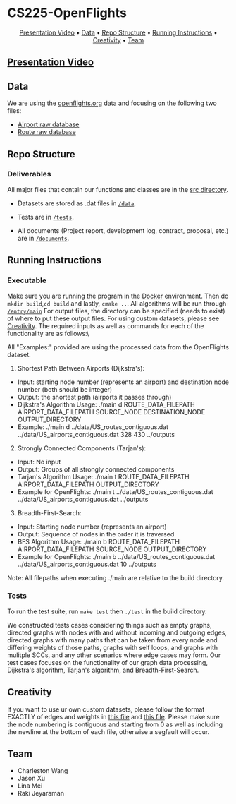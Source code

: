 # CS225-OpenFlights
<p align="center">
  <a href="#presentation-video">Presentation Video</a> •
  <a href="#data">Data</a> •
  <a href="#repo-structure">Repo Structure</a> •
  <a href="#running-instructions">Running Instructions</a> •
  <a href="#creativity">Creativity</a> •
  <a href="#team">Team</a>
</p>

## [Presentation Video](https://mediaspace.illinois.edu/media/t/1_urny4ezr)

## Data
We are using the [openflights.org]([https://openflights.org/data.html](https://openflights.org/data.html)) data and focusing on the following two files:

- [Airport raw database](https://raw.githubusercontent.com/jpatokal/openflights/master/data/airports.dat)
- [Route raw database](https://raw.githubusercontent.com/jpatokal/openflights/master/data/routes.dat)


## Repo Structure

### Deliverables
All major files that contain our functions and classes are in the [src directory](https://github.com/clwang5/OpenFlights/tree/main/src).

- Datasets are stored as .dat files in [`/data`](https://github.com/clwang5/OpenFlights/tree/main/data).

- Tests are in [`/tests`](https://github.com/clwang5/OpenFlights/tree/main/tests).

- All documents (Project report, development log, contract, proposal, etc.) are in [`/documents`](https://github.com/clwang5/OpenFlights/tree/main/documents). 


## Running Instructions

### Executable
Make sure you are running the program in the [Docker](https://www.docker.com/) environment.
Then do `mkdir build`,`cd build` and lastly, `cmake ..`.
All algorithms will be run through [`/entry/main`](https://github.com/clwang5/OpenFlights/blob/main/entry/main.cpp)
For output files, the directory can be specified (needs to exist) of where to put these output files.
For using custom datasets, please see <a href="#creativity">Creativity</a>.
The required inputs as well as commands for each of the functionality are as follows:\

All "Examples:" provided are using the processed data from the OpenFlights dataset. 

1. Shortest Path Between Airports (Dijkstra's): 
  - Input: starting node number (represents an airport) and destination node number (both should be integer)
  - Output: the shortest path (airports it passes through)
  - Dijkstra's Algorithm Usage: ./main d ROUTE_DATA_FILEPATH AIRPORT_DATA_FILEPATH SOURCE_NODE DESTINATION_NODE OUTPUT_DIRECTORY
  - Example: ./main d ../data/US_routes_contiguous.dat ../data/US_airports_contiguous.dat 328 430 ../outputs

2. Strongly Connected Components (Tarjan's):
  - Input: No input
  - Output: Groups of all strongly connected components
  - Tarjan's Algorithm Usage: ./main t ROUTE_DATA_FILEPATH AIRPORT_DATA_FILEPATH OUTPUT_DIRECTORY
  - Example for OpenFlights: ./main t ../data/US_routes_contiguous.dat ../data/US_airports_contiguous.dat ../outputs

3. Breadth-First-Search:
  - Input: Starting node number (represents an airport)
  - Output: Sequence of nodes in the order it is traversed
  - BFS Algorithm Usage: ./main b ROUTE_DATA_FILEPATH AIRPORT_DATA_FILEPATH SOURCE_NODE OUTPUT_DIRECTORY
  - Example for OpenFlights: ./main b ../data/US_routes_contiguous.dat ../data/US_airports_contiguous.dat 10 ../outputs

Note: All filepaths when executing ./main are relative to the build directory.

### Tests

To run the test suite, run `make test` then `./test` in the build directory.

We constructed tests cases considering things such as empty graphs, directed graphs with nodes with and without incoming and outgoing edges, directed graphs with many paths that can be taken from every node and differing weights of those paths, graphs with self loops, and graphs with mulitple SCCs, and any other scenarios where edge cases may form. Our test cases focuses on the functionality of our graph data processing, Dijkstra's algorithm, Tarjan's algorithm, and Breadth-First-Search.

## Creativity
If you want to use ur own custom datasets, please follow the format EXACTLY of edges and weights in [this file](https://github.com/clwang5/OpenFlights/blob/main/data/US_airports_contiguous.dat) and [this file](https://github.com/clwang5/OpenFlights/blob/main/data/US_routes_contiguous.dat).
Please make sure the node numbering is contiguous and starting from 0 as well as including the newline at the bottom of each file, otherwise a segfault will occur.


## Team
- Charleston Wang
- Jason Xu
- Lina Mei
- Raki Jeyaraman

